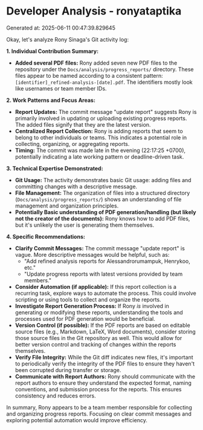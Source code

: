 # Developer Analysis - ronyataptika
Generated at: 2025-06-11 00:47:39.829645

Okay, let's analyze Rony Sinaga's Git activity log:

**1. Individual Contribution Summary:**

*   **Added several PDF files:** Rony added seven new PDF files to the repository under the `Docs/analysis/progress_reports/` directory.  These files appear to be named according to a consistent pattern: `[identifier]_refined-analysis-[date].pdf`. The identifiers mostly look like usernames or team member IDs.

**2. Work Patterns and Focus Areas:**

*   **Report Updates:** The commit message "update report" suggests Rony is primarily involved in updating or uploading existing progress reports. The added files signify that they are the latest version.
*   **Centralized Report Collection:** Rony is adding reports that seem to belong to other individuals or teams. This indicates a potential role in collecting, organizing, or aggregating reports.
*   **Timing:** The commit was made late in the evening (22:17:25 +0700), potentially indicating a late working pattern or deadline-driven task.

**3. Technical Expertise Demonstrated:**

*   **Git Usage:** The activity demonstrates basic Git usage: adding files and committing changes with a descriptive message.
*   **File Management:** The organization of files into a structured directory (`Docs/analysis/progress_reports/`) shows an understanding of file management and organization principles.
*   **Potentially Basic understanding of PDF generation/handling (but likely not the creator of the documents):** Rony knows how to add PDF files, but it's unlikely the user is generating them themselves.

**4. Specific Recommendations:**

*   **Clarify Commit Messages:** The commit message "update report" is vague. More descriptive messages would be helpful, such as:
    *   "Add refined analysis reports for Alessandrorumampuk, Henrykoo, etc."
    *   "Update progress reports with latest versions provided by team members."
*   **Consider Automation (if applicable):** If this report collection is a recurring task, explore ways to automate the process. This could involve scripting or using tools to collect and organize the reports.
*   **Investigate Report Generation Process:** If Rony *is* involved in generating or modifying these reports, understanding the tools and processes used for PDF generation would be beneficial.
*   **Version Control (if possible):** If the PDF reports are based on editable source files (e.g., Markdown, LaTeX, Word documents), consider storing those source files in the Git repository as well.  This would allow for better version control and tracking of changes within the reports themselves.
*   **Verify File Integrity:**  While the Git diff indicates new files, it's important to periodically verify the integrity of the PDF files to ensure they haven't been corrupted during transfer or storage.
*   **Communicate with Report Authors:** Rony should communicate with the report authors to ensure they understand the expected format, naming conventions, and submission process for the reports. This ensures consistency and reduces errors.

In summary, Rony appears to be a team member responsible for collecting and organizing progress reports. Focusing on clear commit messages and exploring potential automation would improve efficiency.
